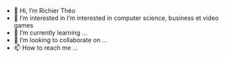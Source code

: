 - 👋 Hi, I’m Richier Théo
- 👀 I’m interested in I’m interested in computer science, business et video games
- 🌱 I’m currently learning ...
- 💞️ I’m looking to collaborate on ...
- 📫 How to reach me ...

<!---
Ark-Huntress/Ark-Huntress is a ✨ special ✨ repository because its `README.md` (this file) appears on your GitHub profile.
You can click the Preview link to take a look at your changes.
--->
